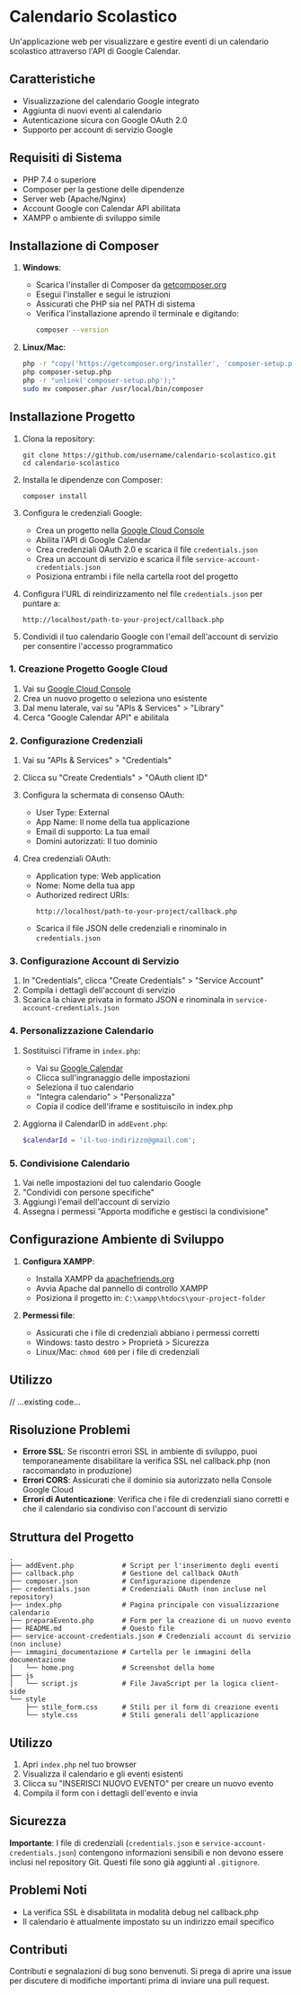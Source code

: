 # Calendario Scolastico

Un'applicazione web per visualizzare e gestire eventi di un calendario scolastico attraverso l'API di Google Calendar.

## Caratteristiche

- Visualizzazione del calendario Google integrato
- Aggiunta di nuovi eventi al calendario
- Autenticazione sicura con Google OAuth 2.0
- Supporto per account di servizio Google

## Requisiti di Sistema

- PHP 7.4 o superiore
- Composer per la gestione delle dipendenze
- Server web (Apache/Nginx)
- Account Google con Calendar API abilitata
- XAMPP o ambiente di sviluppo simile

## Installazione di Composer

1. **Windows**:
   - Scarica l'installer di Composer da [getcomposer.org](https://getcomposer.org/download/)
   - Esegui l'installer e segui le istruzioni
   - Assicurati che PHP sia nel PATH di sistema
   - Verifica l'installazione aprendo il terminale e digitando:
     ```bash
     composer --version
     ```

2. **Linux/Mac**:
   ```bash
   php -r "copy('https://getcomposer.org/installer', 'composer-setup.php');"
   php composer-setup.php
   php -r "unlink('composer-setup.php');"
   sudo mv composer.phar /usr/local/bin/composer
   ```

## Installazione Progetto

1. Clona la repository:
   ```
   git clone https://github.com/username/calendario-scolastico.git
   cd calendario-scolastico
   ```

2. Installa le dipendenze con Composer:
   ```
   composer install
   ```

3. Configura le credenziali Google:
   - Crea un progetto nella [Google Cloud Console](https://console.cloud.google.com/)
   - Abilita l'API di Google Calendar
   - Crea credenziali OAuth 2.0 e scarica il file `credentials.json`
   - Crea un account di servizio e scarica il file `service-account-credentials.json`
   - Posiziona entrambi i file nella cartella root del progetto

4. Configura l'URL di reindirizzamento nel file `credentials.json` per puntare a:
   ```
   http://localhost/path-to-your-project/callback.php
   ```

5. Condividi il tuo calendario Google con l'email dell'account di servizio per consentire l'accesso programmatico


### 1. Creazione Progetto Google Cloud

1. Vai su [Google Cloud Console](https://console.cloud.google.com/)
2. Crea un nuovo progetto o seleziona uno esistente
3. Dal menu laterale, vai su "APIs & Services" > "Library"
4. Cerca "Google Calendar API" e abilitala

### 2. Configurazione Credenziali

1. Vai su "APIs & Services" > "Credentials"
2. Clicca su "Create Credentials" > "OAuth client ID"
3. Configura la schermata di consenso OAuth:
   - User Type: External
   - App Name: Il nome della tua applicazione
   - Email di supporto: La tua email
   - Domini autorizzati: Il tuo dominio

4. Crea credenziali OAuth:
   - Application type: Web application
   - Nome: Nome della tua app
   - Authorized redirect URIs: 
     ```
     http://localhost/path-to-your-project/callback.php
     ```
   - Scarica il file JSON delle credenziali e rinominalo in `credentials.json`

### 3. Configurazione Account di Servizio

1. In "Credentials", clicca "Create Credentials" > "Service Account"
2. Compila i dettagli dell'account di servizio
3. Scarica la chiave privata in formato JSON e rinominala in `service-account-credentials.json`

### 4. Personalizzazione Calendario

1. Sostituisci l'iframe in `index.php`:
   - Vai su [Google Calendar](https://calendar.google.com/)
   - Clicca sull'ingranaggio delle impostazioni
   - Seleziona il tuo calendario
   - "Integra calendario" > "Personalizza"
   - Copia il codice dell'iframe e sostituiscilo in index.php

2. Aggiorna il CalendarID in `addEvent.php`:
   ```php
   $calendarId = 'il-tuo-indirizzo@gmail.com';
   ```

### 5. Condivisione Calendario

1. Vai nelle impostazioni del tuo calendario Google
2. "Condividi con persone specifiche"
3. Aggiungi l'email dell'account di servizio
4. Assegna i permessi "Apporta modifiche e gestisci la condivisione"

## Configurazione Ambiente di Sviluppo

1. **Configura XAMPP**:
   - Installa XAMPP da [apachefriends.org](https://www.apachefriends.org/)
   - Avvia Apache dal pannello di controllo XAMPP
   - Posiziona il progetto in: `C:\xampp\htdocs\your-project-folder`

2. **Permessi file**:
   - Assicurati che i file di credenziali abbiano i permessi corretti
   - Windows: tasto destro > Proprietà > Sicurezza
   - Linux/Mac: `chmod 600` per i file di credenziali

## Utilizzo

// ...existing code...

## Risoluzione Problemi

- **Errore SSL**: Se riscontri errori SSL in ambiente di sviluppo, puoi temporaneamente disabilitare la verifica SSL nel callback.php (non raccomandato in produzione)
- **Errori CORS**: Assicurati che il dominio sia autorizzato nella Console Google Cloud
- **Errori di Autenticazione**: Verifica che i file di credenziali siano corretti e che il calendario sia condiviso con l'account di servizio


## Struttura del Progetto

```
.
├── addEvent.php            # Script per l'inserimento degli eventi
├── callback.php            # Gestione del callback OAuth
├── composer.json           # Configurazione dipendenze
├── credentials.json        # Credenziali OAuth (non incluse nel repository)
├── index.php               # Pagina principale con visualizzazione calendario
├── preparaEvento.php       # Form per la creazione di un nuovo evento
├── README.md               # Questo file
├── service-account-credentials.json # Credenziali account di servizio (non incluse)
├── immagini_documentazione # Cartella per le immagini della documentazione
│   └── home.png            # Screenshot della home
├── js
│   └── script.js           # File JavaScript per la logica client-side
└── style
    ├── stile_form.css      # Stili per il form di creazione eventi
    └── style.css           # Stili generali dell'applicazione
```

## Utilizzo

1. Apri `index.php` nel tuo browser
2. Visualizza il calendario e gli eventi esistenti
3. Clicca su "INSERISCI NUOVO EVENTO" per creare un nuovo evento
4. Compila il form con i dettagli dell'evento e invia

## Sicurezza

**Importante**: I file di credenziali (`credentials.json` e `service-account-credentials.json`) contengono informazioni sensibili e non devono essere inclusi nel repository Git. Questi file sono già aggiunti al `.gitignore`.

## Problemi Noti

- La verifica SSL è disabilitata in modalità debug nel callback.php
- Il calendario è attualmente impostato su un indirizzo email specifico


## Contributi

Contributi e segnalazioni di bug sono benvenuti. Si prega di aprire una issue per discutere di modifiche importanti prima di inviare una pull request.